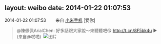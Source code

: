 layout: weibo
date: 2014-01-22 01:07:53
---
2014-01-22 01:07:53  &nbsp;&nbsp;&nbsp;&nbsp;&nbsp;&nbsp; 来自 <a href="http://app.weibo.com/t/feed/22zMnn" rel="nofollow">小米手机</a>
[爱你]
>  @陳佩佩ArialChen: 好多話跟大家說～來聽聽吧😘 http://t.cn/8F5bk4u ▶ (来自@啪啪) ​​​
>  ![图片](https://ww3.sinaimg.cn/large/6979510djw1ecrh7svlh3j20dc0dc0u6.jpg)
